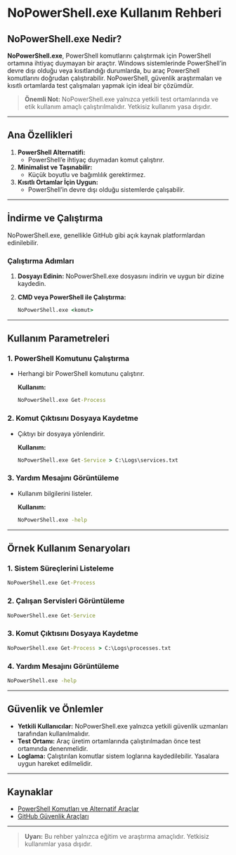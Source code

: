 # NoPowerShell.exe Kullanım Rehberi

## NoPowerShell.exe Nedir?

**NoPowerShell.exe**, PowerShell komutlarını çalıştırmak için PowerShell ortamına ihtiyaç duymayan bir araçtır. Windows sistemlerinde PowerShell’in devre dışı olduğu veya kısıtlandığı durumlarda, bu araç PowerShell komutlarını doğrudan çalıştırabilir. NoPowerShell, güvenlik araştırmaları ve kısıtlı ortamlarda test çalışmaları yapmak için ideal bir çözümdür.

> **Önemli Not:** NoPowerShell.exe yalnızca yetkili test ortamlarında ve etik kullanım amaçlı çalıştırılmalıdır. Yetkisiz kullanım yasa dışıdır.

---

## Ana Özellikleri

1. **PowerShell Alternatifi:**
   - PowerShell’e ihtiyaç duymadan komut çalıştırır.
2. **Minimalist ve Taşınabilir:**
   - Küçük boyutlu ve bağımlılık gerektirmez.
3. **Kısıtlı Ortamlar İçin Uygun:**
   - PowerShell’in devre dışı olduğu sistemlerde çalışabilir.

---

## İndirme ve Çalıştırma

NoPowerShell.exe, genellikle GitHub gibi açık kaynak platformlardan edinilebilir.

### Çalıştırma Adımları

1. **Dosyayı Edinin:**
   NoPowerShell.exe dosyasını indirin ve uygun bir dizine kaydedin.

2. **CMD veya PowerShell ile Çalıştırma:**
   ```cmd
   NoPowerShell.exe <komut>
   ```

---

## Kullanım Parametreleri

### 1. **PowerShell Komutunu Çalıştırma**
- Herhangi bir PowerShell komutunu çalıştırır.

  **Kullanım:**
  ```cmd
  NoPowerShell.exe Get-Process
  ```

### 2. **Komut Çıktısını Dosyaya Kaydetme**
- Çıktıyı bir dosyaya yönlendirir.

  **Kullanım:**
  ```cmd
  NoPowerShell.exe Get-Service > C:\Logs\services.txt
  ```

### 3. **Yardım Mesajını Görüntüleme**
- Kullanım bilgilerini listeler.

  **Kullanım:**
  ```cmd
  NoPowerShell.exe -help
  ```

---

## Örnek Kullanım Senaryoları

### 1. Sistem Süreçlerini Listeleme
```cmd
NoPowerShell.exe Get-Process
```

### 2. Çalışan Servisleri Görüntüleme
```cmd
NoPowerShell.exe Get-Service
```

### 3. Komut Çıktısını Dosyaya Kaydetme
```cmd
NoPowerShell.exe Get-Process > C:\Logs\processes.txt
```

### 4. Yardım Mesajını Görüntüleme
```cmd
NoPowerShell.exe -help
```

---

## Güvenlik ve Önlemler

- **Yetkili Kullanıcılar:** NoPowerShell.exe yalnızca yetkili güvenlik uzmanları tarafından kullanılmalıdır.
- **Test Ortamı:** Araç üretim ortamlarında çalıştırılmadan önce test ortamında denenmelidir.
- **Loglama:** Çalıştırılan komutlar sistem loglarına kaydedilebilir. Yasalara uygun hareket edilmelidir.

---

## Kaynaklar

- [PowerShell Komutları ve Alternatif Araçlar](https://learn.microsoft.com/en-us/powershell/)
- [GitHub Güvenlik Araçları](https://github.com)

---

> **Uyarı:** Bu rehber yalnızca eğitim ve araştırma amaçlıdır. Yetkisiz kullanımlar yasa dışıdır.

